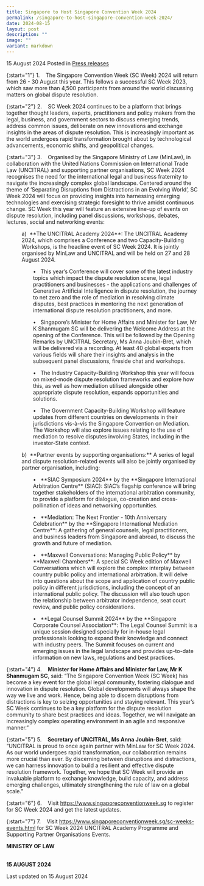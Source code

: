 ```yaml
---
title: Singapore to Host Singapore Convention Week 2024
permalink: /singapore-to-host-singapore-convention-week-2024/
date: 2024-08-15
layout: post
description: ""
image: ""
variant: markdown
---
```

15 August 2024 Posted in [Press releases](/news/press-releases)

{:start="1"}
1.&nbsp;&nbsp;&nbsp; The Singapore Convention Week (SC Week) 2024 will return from 26 - 30 August this year. This follows a successful SC Week 2023, which saw more than 4,500 participants from around the world discussing matters on global dispute resolution.

{:start="2"}
2.&nbsp;&nbsp;&nbsp; SC Week 2024 continues to be a platform that brings together thought leaders, experts, practitioners and policy makers from the legal, business, and government sectors to discuss emerging trends, address common issues, deliberate on new innovations and exchange insights in the areas of dispute resolution. This is increasingly important as the world undergoes rapid transformation brought about by technological advancements, economic shifts, and geopolitical changes.

{:start="3"}
3.&nbsp;&nbsp;&nbsp; Organised by the Singapore Ministry of Law (MinLaw), in collaboration with the United Nations Commission on International Trade Law (UNCITRAL) and supporting partner organisations, SC Week 2024 recognises the need for the international legal and business fraternity to navigate the increasingly complex global landscape. Centered around the theme of ‘Separating Disruptions from Distractions in an Evolving World’, SC Week 2024 will focus on providing insights into harnessing emerging technologies and exercising strategic foresight to thrive amidst continuous change. SC Week this year will feature an extensive line-up of events on dispute resolution, including panel discussions, workshops, debates, lectures, social and networking events:

<p style="margin-left: 40px">
a)&nbsp; **The UNCITRAL Academy 2024**: The UNCITRAL Academy 2024, which comprises a Conference and two Capacity-Building Workshops, is the headline event of SC Week 2024. It is jointly organised by MinLaw and UNCITRAL and will be held on 27 and 28 August 2024.</p>

<p style="margin-left: 70px">
•          &nbsp; This year’s Conference will cover some of the latest industry topics which impact the dispute resolution scene, legal practitioners and businesses - the applications and challenges of Generative Artificial Intelligence in dispute resolution, the journey to net zero and the role of mediation in resolving climate disputes, best practices in mentoring the next generation of international dispute resolution practitioners, and more.</p>

<p style="margin-left: 70px">
•          &nbsp; Singapore’s Minister for Home Affairs and Minister for Law, Mr K Shanmugam SC will be delivering the Welcome Address at the opening of the Conference. This will be followed by the Opening Remarks by UNCITRAL Secretary, Ms Anna Joubin-Bret, which will be delivered via a recording. At least 40 global experts from various fields will share their insights and analysis in the subsequent panel discussions, fireside chat and workshops.</p>

<p style="margin-left: 70px">
•          &nbsp; The Industry Capacity-Building Workshop this year will focus on mixed-mode dispute resolution frameworks and explore how this, as well as how mediation utilised alongside other appropriate dispute resolution, expands opportunities and solutions.</p>

<p style="margin-left: 70px">
•          &nbsp; The Government Capacity-Building Workshop will feature updates from different countries on developments in their jurisdictions vis-à-vis the Singapore Convention on Mediation. The Workshop will also explore issues relating to the use of mediation to resolve disputes involving States, including in the investor-State context. 

</p><p style="margin-left: 40px">
b)&nbsp; **Partner events by supporting organisations:** A series of legal and dispute resolution-related events will also be jointly organised by partner organisation, including:</p>

<p style="margin-left: 70px">
•          &nbsp; **SIAC Symposium 2024** by the **Singapore International Arbitration Centre** (SIAC): SIAC’s flagship conference will bring together stakeholders of the international arbitration community, to provide a platform for dialogue, co-creation and cross-pollination of ideas and networking opportunities.</p>

<p style="margin-left: 70px">
•          &nbsp; **Mediation: The Next Frontier - 10th Anniversary Celebration** by the **Singapore International Mediation Centre**: A gathering of general counsels, legal practitioners, and business leaders from Singapore and abroad, to discuss the growth and future of mediation.</p>

<p style="margin-left: 70px">
•          &nbsp; **Maxwell Conversations: Managing Public Policy** by **Maxwell Chambers**: A special SC Week edition of Maxwell Conversations which will explore the complex interplay between country public policy and international arbitration. It will delve into questions about the scope and application of country public policy in different jurisdictions, including the concept of an international public policy. The discussion will also touch upon the relationship between arbitrator independence, seat court review, and public policy considerations.</p>

<p style="margin-left: 70px">
•          &nbsp; **Legal Counsel Summit 2024** by the **Singapore Corporate Counsel Association**: The Legal Counsel Summit is a unique session designed specially for in-house legal professionals looking to expand their knowledge and connect with industry peers. The Summit focuses on current and emerging issues in the legal landscape and provides up-to-date information on new laws, regulations and best practices.</p>

{:start="4"}
4.&nbsp;&nbsp;&nbsp; **Minister for Home Affairs and Minister for Law, Mr K Shanmugam SC**, said: “The Singapore Convention Week (SC Week) has become a key event for the global legal community, fostering dialogue and innovation in dispute resolution. Global developments will always shape the way we live and work. Hence, being able to discern disruptions from distractions is key to seizing opportunities and staying relevant. This year’s SC Week continues to be a key platform for the dispute resolution community to share best practices and ideas. Together, we will navigate an increasingly complex operating environment in an agile and responsive manner.”

{:start="5"}
5.&nbsp;&nbsp;&nbsp; **Secretary of UNCITRAL, Ms Anna Joubin-Bret**, said: “UNCITRAL is proud to once again partner with MinLaw for SC Week 2024. As our world undergoes rapid transformation, our collaboration remains more crucial than ever. By discerning between disruptions and distractions, we can harness innovation to build a resilient and effective dispute resolution framework. Together, we hope that SC Week will provide an invaluable platform to exchange knowledge, build capacity, and address emerging challenges, ultimately strengthening the rule of law on a global scale.”

{:start="6"}
6.&nbsp;&nbsp;&nbsp; Visit https://www.singaporeconventionweek.sg to register for SC Week 2024 and get the latest updates.

{:start="7"}
7.&nbsp;&nbsp;&nbsp; Visit https://www.singaporeconventionweek.sg/sc-weeks-events.html for SC Week 2024 UNCITRAL Academy Programme and Supporting Partner Organisations Events.

**MINISTRY OF LAW**

<br>**15 AUGUST 2024**

<p class="right-side-updated">Last updated on 15 August 2024</p>